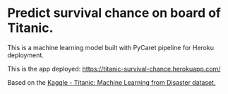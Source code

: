 # Predict survival chance on board of Titanic.

This is a machine learning model built with PyCaret pipeline for Heroku deployment.

This is the app deployed:
https://titanic-survival-chance.herokuapp.com/

Based on the [Kaggle - Titanic: Machine Learning from Disaster dataset.](https://www.kaggle.com/c/titanic)
